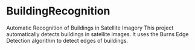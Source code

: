 # BuildingRecognition
Automatic Recognition of Buildings in Satellite Imagery
This project automatically detects buildings in satellite images. It uses the Burns Edge Detection algorithm to detect edges of buildings. 